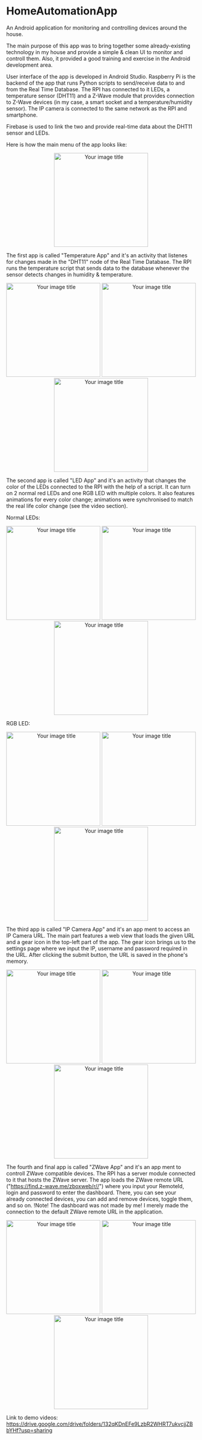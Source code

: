 # HomeAutomationApp
An Android application for monitoring and controlling devices around the house.

The main purpose of this app was to bring together some already-existing technology in my house and provide a simple & clean UI to monitor and controll them. Also, it provided a good training and exercise in the Android development area.

User interface of the app is developed in Android Studio.
Raspberry Pi is the backend of the app that runs Python scripts to send/receive data to and from the Real Time Database. The RPI has connected to it LEDs, a temperature sensor (DHT11) and a Z-Wave module that provides connection to Z-Wave devices (in my case, a smart socket and a temperature/humidity sensor). The IP camera is connected to the same network as the RPI and smartphone.

Firebase is used to link the two and provide real-time data about the DHT11 sensor and LEDs.

Here is how the main menu of the app looks like:
<p align="center">
  <img src="images/HomeAutomationApp.jpg" alt="Your image title" width="250"/>
</p>

The first app is called "Temperature App" and it's an activity that listenes for changes made in the "DHT11" node of the Real Time Database. The RPI runs the temperature script that sends data to the database whenever the sensor detects changes in humidity & temperature.

<p align="center">
  <img src="images/temp_activity_edited.png" alt="Your image title" width="250"/>
  <img src="images/temp_firebase_edited.png" alt="Your image title" width="250"/>
  <img src="images/temp_activity2_edited.png" alt="Your image title" width="250"/>
</p>

The second app is called "LED App" and it's an activity that changes the color of the LEDs connected to the RPI with the help of a script. It can turn on 2 normal red LEDs and one RGB LED with multiple colors. It also features animations for every color change; animations were synchronised to match the real life color change (see the video section).

Normal LEDs:
<p align="center">
  <img src="images/led_activity.png" alt="Your image title" width="250"/>
  <img src="images/led_firebase.png" alt="Your image title" width="250"/>
  <img src="images/led_activity2.png" alt="Your image title" width="250"/>
</p>
RGB LED:
<p align="center">
  <img src="images/led_activity.png" alt="Your image title" width="250"/>
  <img src="images/led_firebase2.png" alt="Your image title" width="250"/>
  <img src="images/led_activity3.png" alt="Your image title" width="250"/>
</p>

The third app is called "IP Camera App" and it's an app ment to access an IP Camera URL. The main part features a web view that loads the given URL and a gear icon in the top-left part of the app. The gear icon brings us to the settings page where we input the IP, username and password required in the URL. After clicking the submit button, the URL is saved in the phone's memory.

<p align="center">
  <img src="images/camera_activity.png" alt="Your image title" width="250"/>
  <img src="images/camera_settings.png" alt="Your image title" width="250"/>
  <img src="images/camera_activity2.png" alt="Your image title" width="250"/>
</p>

The fourth and final app is called "ZWave App" and it's an app ment to controll ZWave compatible devices. The RPI has a server module connected to it that hosts the ZWave server. The app loads the ZWave remote URL ("https://find.z-wave.me/zboxweb/r//") where you input your RemoteId, login and password to enter the dashboard. There, you can see your already connected devices, you can add and remove devices, toggle them, and so on.
!Note! The dashboard was not made by me! I merely made the connection to the default ZWave remote URL in the application.

<p align="center">
  <img src="images/zwave_activity.png" alt="Your image title" width="250"/>
  <img src="images/zwave_activity2.png" alt="Your image title" width="250"/>
  <img src="images/zwave_activity3.png" alt="Your image title" width="250"/>
</p>

Link to demo videos: https://drive.google.com/drive/folders/132qKDnEFe9LzbR2WHRT7ukvcjjZBbYHf?usp=sharing


